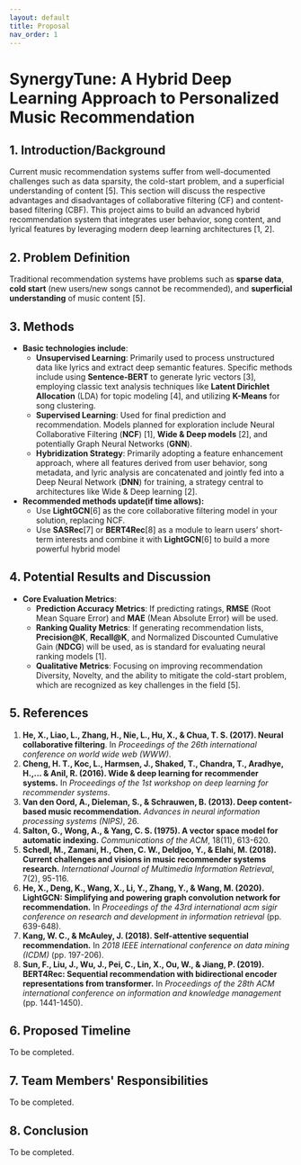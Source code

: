 ```yaml
---
layout: default
title: Proposal
nav_order: 1
---
```



# **SynergyTune: A Hybrid Deep Learning Approach to Personalized Music Recommendation**

## **1. Introduction/Background**

Current music recommendation systems suffer from well-documented challenges such as data sparsity, the cold-start problem, and a superficial understanding of content [5]. This section will discuss the respective advantages and disadvantages of collaborative filtering (CF) and content-based filtering (CBF). This project aims to build an advanced hybrid recommendation system that integrates user behavior, song content, and lyrical features by leveraging modern deep learning architectures [1, 2].

## **2. Problem Definition**

Traditional recommendation systems have problems such as **sparse data**, **cold start** (new users/new songs cannot be recommended), and **superficial understanding** of music content [5].

## **3. Methods**

- **Basic technologies include**:
	- **Unsupervised Learning**: Primarily used to process unstructured data like lyrics and extract deep semantic features. Specific methods include using **Sentence-BERT** to generate lyric vectors [3], employing classic text analysis techniques like **Latent Dirichlet Allocation** (LDA) for topic modeling [4], and utilizing **K-Means** for song clustering.
	- **Supervised Learning**: Used for final prediction and recommendation. Models planned for exploration include Neural Collaborative Filtering (**NCF**) [1], **Wide & Deep models** [2], and potentially Graph Neural Networks (**GNN**).
	- **Hybridization Strategy**: Primarily adopting a feature enhancement approach, where all features derived from user behavior, song metadata, and lyric analysis are concatenated and jointly fed into a Deep Neural Network (**DNN**) for training, a strategy central to architectures like Wide & Deep learning [2].
- **Recommended methods update(if time allows):**
	- Use **LightGCN**[6] as the core collaborative filtering model in your solution, replacing NCF.
	- Use **SASRec**[7] or **BERT4Rec**[8] as a module to learn users’ short-term interests and combine it with **LightGCN**[6] to build a more powerful hybrid model

## **4. Potential Results and Discussion**

- **Core Evaluation Metrics**:
	- **Prediction Accuracy Metrics**: If predicting ratings, **RMSE** (Root Mean Square Error) and **MAE** (Mean Absolute Error) will be used.
	- **Ranking Quality Metrics**: If generating recommendation lists, **Precision@K**, **Recall@K**, and Normalized Discounted Cumulative Gain (**NDCG**) will be used, as is standard for evaluating neural ranking models [1].
	- **Qualitative Metrics**: Focusing on improving recommendation Diversity, Novelty, and the ability to mitigate the cold-start problem, which are recognized as key challenges in the field [5].

## **5. References**

1. **He, X., Liao, L., Zhang, H., Nie, L., Hu, X., & Chua, T. S. (2017). Neural collaborative filtering**. In *Proceedings of the 26th international conference on world wide web (WWW)*.
2. **Cheng, H. T., Koc, L., Harmsen, J., Shaked, T., Chandra, T., Aradhye, H.,... & Anil, R. (2016). Wide & deep learning for recommender systems.** In *Proceedings of the 1st workshop on deep learning for recommender systems*.
3. **Van den Oord, A., Dieleman, S., & Schrauwen, B. (2013). Deep content-based music recommendation.** *Advances in neural information processing systems (NIPS)*, 26.
4. **Salton, G., Wong, A., & Yang, C. S. (1975). A vector space model for automatic indexing.** *Communications of the ACM*, 18(11), 613-620.
5. **Schedl, M., Zamani, H., Chen, C. W., Deldjoo, Y., & Elahi, M. (2018). Current challenges and visions in music recommender systems research.** *International Journal of Multimedia Information Retrieval*, 7(2), 95-116.
6. **He, X., Deng, K., Wang, X., Li, Y., Zhang, Y., & Wang, M. (2020). LightGCN: Simplifying and powering graph convolution network for recommendation.** In *Proceedings of the 43rd international acm sigir conference on research and development in information retrieval* (pp. 639-648).
7. **Kang, W. C., & McAuley, J. (2018). Self-attentive sequential recommendation.** In *2018 IEEE international conference on data mining (ICDM)* (pp. 197-206).
8. **Sun, F., Liu, J., Wu, J., Pei, C., Lin, X., Ou, W., & Jiang, P. (2019). BERT4Rec: Sequential recommendation with bidirectional encoder representations from transformer.** In *Proceedings of the 28th ACM international conference on information and knowledge management* (pp. 1441-1450).

## **6. Proposed Timeline**

To be completed.

## **7. Team Members' Responsibilities**

To be completed.

## **8. Conclusion**

To be completed.
